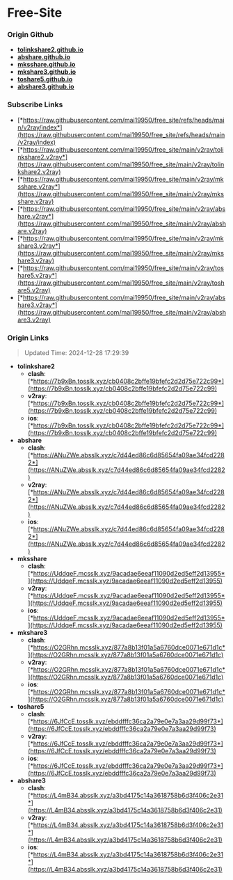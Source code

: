 # Free-Site

### Origin Github

- [**tolinkshare2.github.io**](https://github.com/tolinkshare2/tolinkshare2.github.io)
- [**abshare.github.io**](https://github.com/abshare/abshare.github.io)
- [**mksshare.github.io**](https://github.com/mksshare/mksshare.github.io)
- [**mkshare3.github.io**](https://github.com/mkshare3/mkshare3.github.io)
- [**toshare5.github.io**](https://github.com/toshare5/toshare5.github.io)
- [**abshare3.github.io**](https://github.com/abshare3/abshare3.github.io)

### Subscribe Links

- [*https://raw.githubusercontent.com/mai19950/free_site/refs/heads/main/v2ray/index*](https://raw.githubusercontent.com/mai19950/free_site/refs/heads/main/v2ray/index)
- [*https://raw.githubusercontent.com/mai19950/free_site/main/v2ray/tolinkshare2.v2ray*](https://raw.githubusercontent.com/mai19950/free_site/main/v2ray/tolinkshare2.v2ray)
- [*https://raw.githubusercontent.com/mai19950/free_site/main/v2ray/mksshare.v2ray*](https://raw.githubusercontent.com/mai19950/free_site/main/v2ray/mksshare.v2ray)
- [*https://raw.githubusercontent.com/mai19950/free_site/main/v2ray/abshare.v2ray*](https://raw.githubusercontent.com/mai19950/free_site/main/v2ray/abshare.v2ray)
- [*https://raw.githubusercontent.com/mai19950/free_site/main/v2ray/mkshare3.v2ray*](https://raw.githubusercontent.com/mai19950/free_site/main/v2ray/mkshare3.v2ray)
- [*https://raw.githubusercontent.com/mai19950/free_site/main/v2ray/toshare5.v2ray*](https://raw.githubusercontent.com/mai19950/free_site/main/v2ray/toshare5.v2ray)
- [*https://raw.githubusercontent.com/mai19950/free_site/main/v2ray/abshare3.v2ray*](https://raw.githubusercontent.com/mai19950/free_site/main/v2ray/abshare3.v2ray)

### Origin Links

> Updated Time: 2024-12-28 17:29:39

- **tolinkshare2**
  - **clash**: [*https://7b9xBn.tosslk.xyz/cb0408c2bffe19bfefc2d2d75e722c99*](https://7b9xBn.tosslk.xyz/cb0408c2bffe19bfefc2d2d75e722c99)
  - **v2ray**: [*https://7b9xBn.tosslk.xyz/cb0408c2bffe19bfefc2d2d75e722c99*](https://7b9xBn.tosslk.xyz/cb0408c2bffe19bfefc2d2d75e722c99)
  - **ios**: [*https://7b9xBn.tosslk.xyz/cb0408c2bffe19bfefc2d2d75e722c99*](https://7b9xBn.tosslk.xyz/cb0408c2bffe19bfefc2d2d75e722c99)
- **abshare**
  - **clash**: [*https://ANuZWe.absslk.xyz/c7d44ed86c6d85654fa09ae34fcd2282*](https://ANuZWe.absslk.xyz/c7d44ed86c6d85654fa09ae34fcd2282)
  - **v2ray**: [*https://ANuZWe.absslk.xyz/c7d44ed86c6d85654fa09ae34fcd2282*](https://ANuZWe.absslk.xyz/c7d44ed86c6d85654fa09ae34fcd2282)
  - **ios**: [*https://ANuZWe.absslk.xyz/c7d44ed86c6d85654fa09ae34fcd2282*](https://ANuZWe.absslk.xyz/c7d44ed86c6d85654fa09ae34fcd2282)
- **mksshare**
  - **clash**: [*https://UddqeF.mcsslk.xyz/9acadae6eeaf11090d2ed5eff2d13955*](https://UddqeF.mcsslk.xyz/9acadae6eeaf11090d2ed5eff2d13955)
  - **v2ray**: [*https://UddqeF.mcsslk.xyz/9acadae6eeaf11090d2ed5eff2d13955*](https://UddqeF.mcsslk.xyz/9acadae6eeaf11090d2ed5eff2d13955)
  - **ios**: [*https://UddqeF.mcsslk.xyz/9acadae6eeaf11090d2ed5eff2d13955*](https://UddqeF.mcsslk.xyz/9acadae6eeaf11090d2ed5eff2d13955)
- **mkshare3**
  - **clash**: [*https://O2GRhn.mcsslk.xyz/877a8b13f01a5a6760dce0071e671d1c*](https://O2GRhn.mcsslk.xyz/877a8b13f01a5a6760dce0071e671d1c)
  - **v2ray**: [*https://O2GRhn.mcsslk.xyz/877a8b13f01a5a6760dce0071e671d1c*](https://O2GRhn.mcsslk.xyz/877a8b13f01a5a6760dce0071e671d1c)
  - **ios**: [*https://O2GRhn.mcsslk.xyz/877a8b13f01a5a6760dce0071e671d1c*](https://O2GRhn.mcsslk.xyz/877a8b13f01a5a6760dce0071e671d1c)
- **toshare5**
  - **clash**: [*https://6JfCcE.tosslk.xyz/ebddfffc36ca2a79e0e7a3aa29d99f73*](https://6JfCcE.tosslk.xyz/ebddfffc36ca2a79e0e7a3aa29d99f73)
  - **v2ray**: [*https://6JfCcE.tosslk.xyz/ebddfffc36ca2a79e0e7a3aa29d99f73*](https://6JfCcE.tosslk.xyz/ebddfffc36ca2a79e0e7a3aa29d99f73)
  - **ios**: [*https://6JfCcE.tosslk.xyz/ebddfffc36ca2a79e0e7a3aa29d99f73*](https://6JfCcE.tosslk.xyz/ebddfffc36ca2a79e0e7a3aa29d99f73)
- **abshare3**
  - **clash**: [*https://L4mB34.absslk.xyz/a3bd4175c14a3618758b6d3f406c2e31*](https://L4mB34.absslk.xyz/a3bd4175c14a3618758b6d3f406c2e31)
  - **v2ray**: [*https://L4mB34.absslk.xyz/a3bd4175c14a3618758b6d3f406c2e31*](https://L4mB34.absslk.xyz/a3bd4175c14a3618758b6d3f406c2e31)
  - **ios**: [*https://L4mB34.absslk.xyz/a3bd4175c14a3618758b6d3f406c2e31*](https://L4mB34.absslk.xyz/a3bd4175c14a3618758b6d3f406c2e31)
